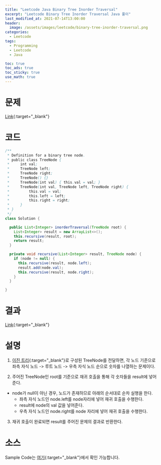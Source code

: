```yaml
---
title: "Leetcode Java Binary Tree Inorder Traversal"
excerpt: "Leetcode Binary Tree Inorder Traversal Java 풀이"
last_modified_at: 2021-07-14T13:00:00
header:
  image: /assets/images/leetcode/binary-tree-inorder-traversal.png
categories:
  - Leetcode
tags:
  - Programming
  - Leetcode
  - Java

toc: true
toc_ads: true
toc_sticky: true
use_math: true
---
```

# 문제
[Link](https://leetcode.com/problems/binary-tree-inorder-traversal/){:target="_blank"}

# 코드
```java
/**
 * Definition for a binary tree node.
 * public class TreeNode {
 *     int val;
 *     TreeNode left;
 *     TreeNode right;
 *     TreeNode() {}
 *     TreeNode(int val) { this.val = val; }
 *     TreeNode(int val, TreeNode left, TreeNode right) {
 *         this.val = val;
 *         this.left = left;
 *         this.right = right;
 *     }
 * }
 */
class Solution {

  public List<Integer> inorderTraversal(TreeNode root) {
    List<Integer> result = new ArrayList<>();
    this.recursive(result, root);
    return result;
  }

  private void recursive(List<Integer> result, TreeNode node) {
    if (node != null) {
      this.recursive(result, node.left);
      result.add(node.val);
      this.recursive(result, node.right);
    }
  }

}
```

# 결과
[Link](https://leetcode.com/submissions/detail/522184336/){:target="_blank"}

# 설명
1. [이진 트리](https://en.wikipedia.org/wiki/Binary_tree){:target="_blank"}로 구성된 TreeNode를 전달하면, 각 노드 기준으로 좌측 자식 노드 -> 루트 노드 -> 우측 자식 노드 순으로 숫자를 나열하는 문제이다.

2. 주어진 TreeNode인 root를 기준으로 재귀 호출을 통해 각 숫자들을 result에 넣어준다.
- node가 null이 아닌 경우, 노드가 존재하므로 아래의 순서대로 순차 실행을 한다.
  - 좌측 자식 노드인 node.left를 node자리에 넣어 재귀 호출을 수행한다.
  - result에 node의 val 값을 넣어준다.
  - 우측 자식 노드인 node.right를 node 자리에 넣어 재귀 호출을 수행한다.

3. 재귀 호출이 완료되면 result를 주어진 문제의 결과로 반환한다.

# 소스
Sample Code는 [여기](https://github.com/GracefulSoul/leetcode/blob/master/src/main/java/gracefulsoul/problems/BinaryTreeInorderTraversal.java){:target="_blank"}에서 확인 가능합니다.